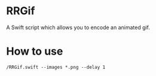 # RRGif
A Swift script which allows you to encode an animated gif.

How to use
==========
```
/RRGif.swift --images *.png --delay 1
```
